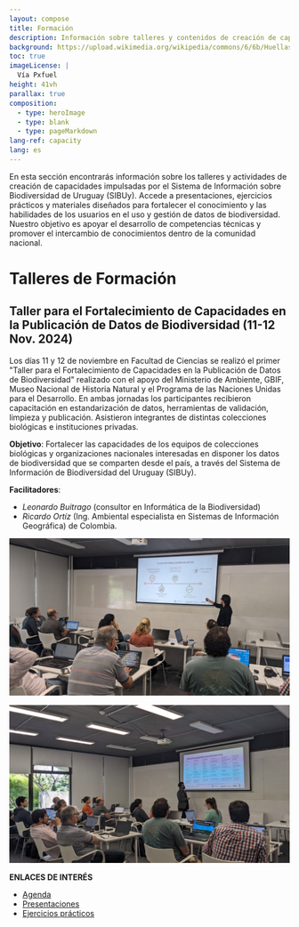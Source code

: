```yaml
---
layout: compose
title: Formación
description: Información sobre talleres y contenidos de creación de capacidad
background: https://upload.wikimedia.org/wikipedia/commons/6/6b/Huellas_de_carpincho_%28Hydrochoerus_hydrochaeris%29%2C_Uruguay%2C_2019.jpg
toc: true
imageLicense: |
  Vía Pxfuel
height: 41vh
parallax: true
composition: 
  - type: heroImage
  - type: blank
  - type: pageMarkdown
lang-ref: capacity
lang: es
---
```


En esta sección encontrarás información sobre los talleres y actividades de creación de capacidades impulsadas por el Sistema de Información sobre Biodiversidad de Uruguay (SIBUy). Accede a presentaciones, ejercicios prácticos y materiales diseñados para fortalecer el conocimiento y las habilidades de los usuarios en el uso y gestión de datos de biodiversidad. Nuestro objetivo es apoyar el desarrollo de competencias técnicas y promover el intercambio de conocimientos dentro de la comunidad nacional.

# Talleres de Formación

## Taller para el Fortalecimiento de Capacidades en la Publicación de Datos de Biodiversidad (11-12 Nov. 2024)

Los días 11 y 12 de noviembre en Facultad de Ciencias se realizó el primer "Taller para el Fortalecimiento de Capacidades en la Publicación de Datos de Biodiversidad" realizado con el apoyo del Ministerio de Ambiente, GBIF, Museo Nacional de Historia Natural y el Programa de las Naciones Unidas para el Desarrollo.
En ambas jornadas los participantes recibieron capacitación en estandarización de datos, herramientas de validación, limpieza y publicación. Asistieron integrantes de distintas colecciones biológicas e instituciones privadas.  

**Objetivo**: Fortalecer las capacidades de los equipos de colecciones biológicas y organizaciones nacionales interesadas en disponer los datos de biodiversidad que se comparten desde el país, a través del Sistema de Información de Biodiversidad del Uruguay (SIBUy).

**Facilitadores**:
- _Leonardo Buitrago_ (consultor en Informática de la Biodiversidad)
- _Ricardo Ortíz_ (Ing. Ambiental especialista en Sistemas de Información Geográfica) de Colombia.


![Foto Leonardo Buitrago](../assets/images/foto_leo.jpg)

![Foto Ricardo Ortiz](../assets/images/foto_richie.jpg)

**ENLACES DE INTERÉS**

- [Agenda](https://drive.google.com/file/d/1hEt8xM9Qo61sy9Cx_LOhOrTwk04NNtqS/view?usp=sharing)
- [Presentaciones](https://drive.google.com/drive/folders/1h6GKasBKWvd6qbBnMYfeHSQMWfDmEBTu?usp=sharing)
- [Ejercicios prácticos](https://drive.google.com/drive/folders/12hXehfUr1RiNDmU5mLUom8C-grPXHQn6?usp=sharing)
